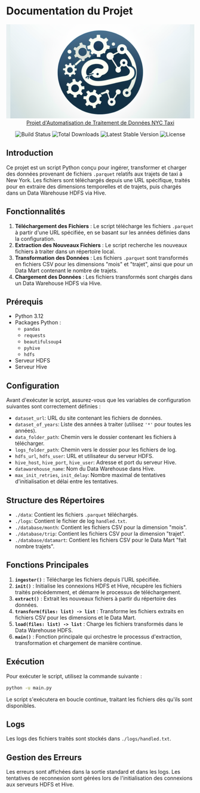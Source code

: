 # Documentation du Projet
<p align="center"><a target="_blank" href="https://github.com/Onzk/HAutomata"><img src="../assets/logo.png"  alt="PyGres Logo"/>
Projet d'Automatisation de Traitement de Données NYC Taxi
<p align="center">
<a><img src="https://github.com/laravel/framework/workflows/tests/badge.svg" alt="Build Status"></a>
<a><img src="https://img.shields.io/packagist/dt/laravel/framework" alt="Total Downloads"></a>
<a><img src="https://img.shields.io/packagist/v/laravel/framework" alt="Latest Stable Version"></a>
<a><img src="https://img.shields.io/packagist/l/laravel/framework" alt="License"></a>

</p>

## Introduction

Ce projet est un script Python conçu pour ingérer, transformer et charger des données provenant de fichiers `.parquet` relatifs aux trajets de taxi à New York. Les fichiers sont téléchargés depuis une URL spécifique, traités pour en extraire des dimensions temporelles et de trajets, puis chargés dans un Data Warehouse HDFS via Hive.

## Fonctionnalités

1. **Téléchargement des Fichiers** : Le script télécharge les fichiers `.parquet` à partir d'une URL spécifiée, en se basant sur les années définies dans la configuration.
2. **Extraction des Nouveaux Fichiers** : Le script recherche les nouveaux fichiers à traiter dans un répertoire local.
3. **Transformation des Données** : Les fichiers `.parquet` sont transformés en fichiers CSV pour les dimensions "mois" et "trajet", ainsi que pour un Data Mart contenant le nombre de trajets.
4. **Chargement des Données** : Les fichiers transformés sont chargés dans un Data Warehouse HDFS via Hive.

## Prérequis

- Python 3.12
- Packages Python :
  - `pandas`
  - `requests`
  - `beautifulsoup4`
  - `pyhive`
  - `hdfs`
- Serveur HDFS
- Serveur Hive

## Configuration

Avant d'exécuter le script, assurez-vous que les variables de configuration suivantes sont correctement définies :

- `dataset_url`: URL du site contenant les fichiers de données.
- `dataset_of_years`: Liste des années à traiter (utilisez `'*'` pour toutes les années).
- `data_folder_path`: Chemin vers le dossier contenant les fichiers à télécharger.
- `logs_folder_path`: Chemin vers le dossier pour les fichiers de log.
- `hdfs_url`, `hdfs_user`: URL et utilisateur du serveur HDFS.
- `hive_host`, `hive_port`, `hive_user`: Adresse et port du serveur Hive.
- `datawarehouse_name`: Nom du Data Warehouse dans Hive.
- `max_init_retries`, `init_delay`: Nombre maximal de tentatives d'initialisation et délai entre les tentatives.

## Structure des Répertoires

- `./data`: Contient les fichiers `.parquet` téléchargés.
- `./logs`: Contient le fichier de log `handled.txt`.
- `./database/month`: Contient les fichiers CSV pour la dimension "mois".
- `./database/trip`: Contient les fichiers CSV pour la dimension "trajet".
- `./database/datamart`: Contient les fichiers CSV pour le Data Mart "fait nombre trajets".

## Fonctions Principales

1. **`ingester()`** : Télécharge les fichiers depuis l'URL spécifiée.
2. **`init()`** : Initialise les connexions HDFS et Hive, récupère les fichiers traités précédemment, et démarre le processus de téléchargement.
3. **`extract()`** : Extrait les nouveaux fichiers à partir du répertoire des données.
4. **`transform(files: list) -> list`** : Transforme les fichiers extraits en fichiers CSV pour les dimensions et le Data Mart.
5. **`load(files: list) -> list`** : Charge les fichiers transformés dans le Data Warehouse HDFS.
6. **`main()`** : Fonction principale qui orchestre le processus d'extraction, transformation et chargement de manière continue.

## Exécution

Pour exécuter le script, utilisez la commande suivante :

```bash
python -u main.py
```

Le script s'exécutera en boucle continue, traitant les fichiers dès qu'ils sont disponibles.

## Logs

Les logs des fichiers traités sont stockés dans `./logs/handled.txt`.

## Gestion des Erreurs

Les erreurs sont affichées dans la sortie standard et dans les logs. Les tentatives de reconnexion sont gérées lors de l'initialisation des connexions aux serveurs HDFS et Hive.


